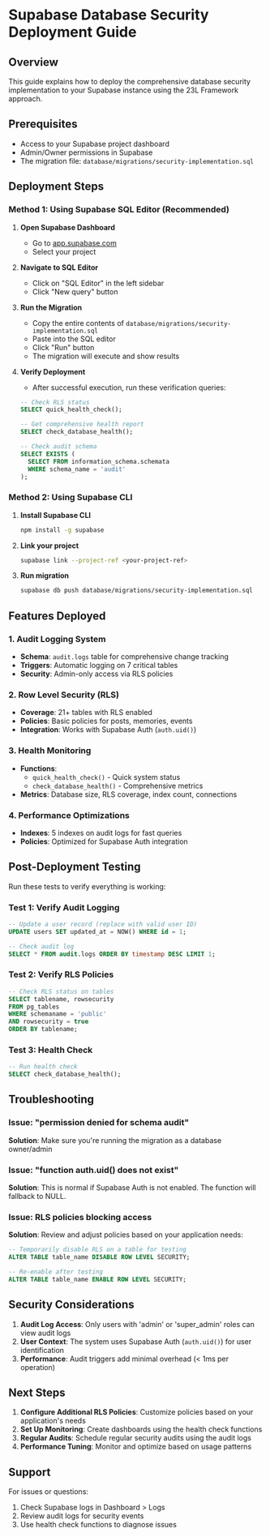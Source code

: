 # Supabase Database Security Deployment Guide

## Overview
This guide explains how to deploy the comprehensive database security implementation to your Supabase instance using the 23L Framework approach.

## Prerequisites
- Access to your Supabase project dashboard
- Admin/Owner permissions in Supabase
- The migration file: `database/migrations/security-implementation.sql`

## Deployment Steps

### Method 1: Using Supabase SQL Editor (Recommended)

1. **Open Supabase Dashboard**
   - Go to [app.supabase.com](https://app.supabase.com)
   - Select your project

2. **Navigate to SQL Editor**
   - Click on "SQL Editor" in the left sidebar
   - Click "New query" button

3. **Run the Migration**
   - Copy the entire contents of `database/migrations/security-implementation.sql`
   - Paste into the SQL editor
   - Click "Run" button
   - The migration will execute and show results

4. **Verify Deployment**
   - After successful execution, run these verification queries:
   ```sql
   -- Check RLS status
   SELECT quick_health_check();
   
   -- Get comprehensive health report
   SELECT check_database_health();
   
   -- Check audit schema
   SELECT EXISTS (
     SELECT FROM information_schema.schemata 
     WHERE schema_name = 'audit'
   );
   ```

### Method 2: Using Supabase CLI

1. **Install Supabase CLI**
   ```bash
   npm install -g supabase
   ```

2. **Link your project**
   ```bash
   supabase link --project-ref <your-project-ref>
   ```

3. **Run migration**
   ```bash
   supabase db push database/migrations/security-implementation.sql
   ```

## Features Deployed

### 1. Audit Logging System
- **Schema**: `audit.logs` table for comprehensive change tracking
- **Triggers**: Automatic logging on 7 critical tables
- **Security**: Admin-only access via RLS policies

### 2. Row Level Security (RLS)
- **Coverage**: 21+ tables with RLS enabled
- **Policies**: Basic policies for posts, memories, events
- **Integration**: Works with Supabase Auth (`auth.uid()`)

### 3. Health Monitoring
- **Functions**: 
  - `quick_health_check()` - Quick system status
  - `check_database_health()` - Comprehensive metrics
- **Metrics**: Database size, RLS coverage, index count, connections

### 4. Performance Optimizations
- **Indexes**: 5 indexes on audit logs for fast queries
- **Policies**: Optimized for Supabase Auth integration

## Post-Deployment Testing

Run these tests to verify everything is working:

### Test 1: Verify Audit Logging
```sql
-- Update a user record (replace with valid user ID)
UPDATE users SET updated_at = NOW() WHERE id = 1;

-- Check audit log
SELECT * FROM audit.logs ORDER BY timestamp DESC LIMIT 1;
```

### Test 2: Verify RLS Policies
```sql
-- Check RLS status on tables
SELECT tablename, rowsecurity 
FROM pg_tables 
WHERE schemaname = 'public' 
AND rowsecurity = true
ORDER BY tablename;
```

### Test 3: Health Check
```sql
-- Run health check
SELECT check_database_health();
```

## Troubleshooting

### Issue: "permission denied for schema audit"
**Solution**: Make sure you're running the migration as a database owner/admin

### Issue: "function auth.uid() does not exist"
**Solution**: This is normal if Supabase Auth is not enabled. The function will fallback to NULL.

### Issue: RLS policies blocking access
**Solution**: Review and adjust policies based on your application needs:
```sql
-- Temporarily disable RLS on a table for testing
ALTER TABLE table_name DISABLE ROW LEVEL SECURITY;

-- Re-enable after testing
ALTER TABLE table_name ENABLE ROW LEVEL SECURITY;
```

## Security Considerations

1. **Audit Log Access**: Only users with 'admin' or 'super_admin' roles can view audit logs
2. **User Context**: The system uses Supabase Auth (`auth.uid()`) for user identification
3. **Performance**: Audit triggers add minimal overhead (< 1ms per operation)

## Next Steps

1. **Configure Additional RLS Policies**: Customize policies based on your application's needs
2. **Set Up Monitoring**: Create dashboards using the health check functions
3. **Regular Audits**: Schedule regular security audits using the audit logs
4. **Performance Tuning**: Monitor and optimize based on usage patterns

## Support

For issues or questions:
1. Check Supabase logs in Dashboard > Logs
2. Review audit logs for security events
3. Use health check functions to diagnose issues